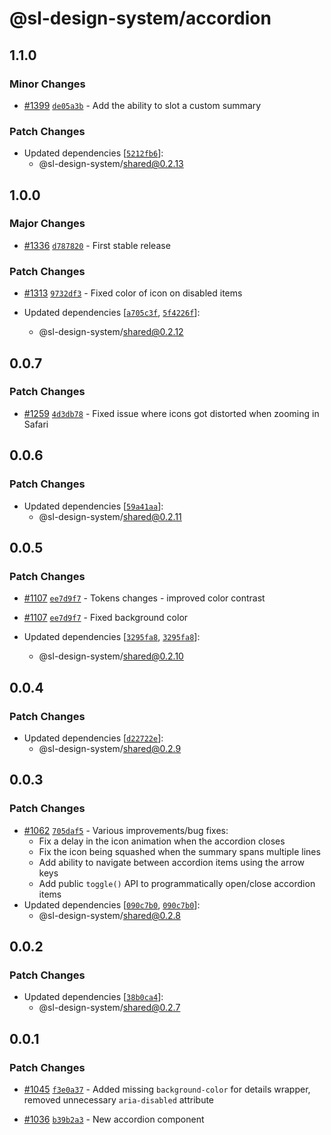 # @sl-design-system/accordion

## 1.1.0

### Minor Changes

- [#1399](https://github.com/sl-design-system/components/pull/1399) [`de05a3b`](https://github.com/sl-design-system/components/commit/de05a3b26c6a027393791ed63289feba3967eb58) - Add the ability to slot a custom summary

### Patch Changes

- Updated dependencies [[`5212fb6`](https://github.com/sl-design-system/components/commit/5212fb638d3eeb535d5988b8793db21fb4fcc220)]:
  - @sl-design-system/shared@0.2.13

## 1.0.0

### Major Changes

- [#1336](https://github.com/sl-design-system/components/pull/1336) [`d787820`](https://github.com/sl-design-system/components/commit/d7878202384eab3f58908b1cf252851c6a3d2744) - First stable release

### Patch Changes

- [#1313](https://github.com/sl-design-system/components/pull/1313) [`9732df3`](https://github.com/sl-design-system/components/commit/9732df3478609c1261ea7245a924976d0b98d87b) - Fixed color of icon on disabled items

- Updated dependencies [[`a705c3f`](https://github.com/sl-design-system/components/commit/a705c3f7034207b19a10a819bccd85a3347e0204), [`5f4226f`](https://github.com/sl-design-system/components/commit/5f4226f0025e4839fc5c8a694c2df26bafea67c2)]:
  - @sl-design-system/shared@0.2.12

## 0.0.7

### Patch Changes

- [#1259](https://github.com/sl-design-system/components/pull/1259) [`4d3db78`](https://github.com/sl-design-system/components/commit/4d3db782667ce5f1c6b3b0938ebee5cb7a81d68a) - Fixed issue where icons got distorted when zooming in Safari

## 0.0.6

### Patch Changes

- Updated dependencies [[`59a41aa`](https://github.com/sl-design-system/components/commit/59a41aa4b6530d5002e6e45313249e4abe7dac3b)]:
  - @sl-design-system/shared@0.2.11

## 0.0.5

### Patch Changes

- [#1107](https://github.com/sl-design-system/components/pull/1107) [`ee7d9f7`](https://github.com/sl-design-system/components/commit/ee7d9f79ced5d189c8d1a54055535211222c00d4) - Tokens changes - improved color contrast

- [#1107](https://github.com/sl-design-system/components/pull/1107) [`ee7d9f7`](https://github.com/sl-design-system/components/commit/ee7d9f79ced5d189c8d1a54055535211222c00d4) - Fixed background color

- Updated dependencies [[`3295fa8`](https://github.com/sl-design-system/components/commit/3295fa8a92a7b0284a422232884f5fef77aa8537), [`3295fa8`](https://github.com/sl-design-system/components/commit/3295fa8a92a7b0284a422232884f5fef77aa8537)]:
  - @sl-design-system/shared@0.2.10

## 0.0.4

### Patch Changes

- Updated dependencies [[`d22722e`](https://github.com/sl-design-system/components/commit/d22722e6792c19c76d0fb6ec476fac1ff241d52b)]:
  - @sl-design-system/shared@0.2.9

## 0.0.3

### Patch Changes

- [#1062](https://github.com/sl-design-system/components/pull/1062) [`705daf5`](https://github.com/sl-design-system/components/commit/705daf5a8df25db662160879742355b0e355cb31) - Various improvements/bug fixes:
  - Fix a delay in the icon animation when the accordion closes
  - Fix the icon being squashed when the summary spans multiple lines
  - Add ability to navigate between accordion items using the arrow keys
  - Add public `toggle()` API to programmatically open/close accordion items
- Updated dependencies [[`090c7b0`](https://github.com/sl-design-system/components/commit/090c7b039c8a7cadbdfbed0563764445d792c3da), [`090c7b0`](https://github.com/sl-design-system/components/commit/090c7b039c8a7cadbdfbed0563764445d792c3da)]:
  - @sl-design-system/shared@0.2.8

## 0.0.2

### Patch Changes

- Updated dependencies [[`38b0ca4`](https://github.com/sl-design-system/components/commit/38b0ca4d72014605418639b69410863eb8e231ad)]:
  - @sl-design-system/shared@0.2.7

## 0.0.1

### Patch Changes

- [#1045](https://github.com/sl-design-system/components/pull/1045) [`f3e0a37`](https://github.com/sl-design-system/components/commit/f3e0a370ba5e9f4488c26efc8d79b44c18a1d5d4) - Added missing `background-color` for details wrapper, removed unnecessary `aria-disabled` attribute

- [#1036](https://github.com/sl-design-system/components/pull/1036) [`b39b2a3`](https://github.com/sl-design-system/components/commit/b39b2a3dc6764e16e9c611ac6c96a4eef61e9421) - New accordion component

